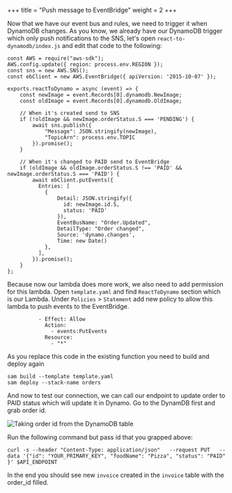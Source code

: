 +++
title = "Push message to EventBridge"
weight = 2
+++

Now that we have our event bus and rules, we need to trigger it when DynamoDB changes.
As you know, we already have our DynamoDB trigger which only push notifications to the SNS, let's open `react-to-dynamodb/index.js` and edit that code to the following:

```
const AWS = require("aws-sdk");
AWS.config.update({ region: process.env.REGION });
const sns = new AWS.SNS();
const ebClient = new AWS.EventBridge({ apiVersion: '2015-10-07' });

exports.reactToDynamo = async (event) => {
    const newImage = event.Records[0].dynamodb.NewImage;
    const oldImage = event.Records[0].dynamodb.OldImage;

    // When it's created send to SNS
    if (!oldImage && newImage.orderStatus.S === 'PENDING') {
        await sns.publish({
            "Message": JSON.stringify(newImage),
            "TopicArn": process.env.TOPIC
        }).promise();
    }

    // When it's changed to PAID send to EventBridge
    if (oldImage && oldImage.orderStatus.S !== 'PAID' && newImage.orderStatus.S === 'PAID') {
        await ebClient.putEvents({
          Entries: [
            {
                Detail: JSON.stringify({
                  id: newImage.id.S,
                  status: 'PAID'
                }),
                EventBusName: "Order.Updated",
                DetailType: "Order changed",
                Source: 'dynamo.changes',
                Time: new Date()
            },
          ],
        }).promise();
    }
};
```

Because now our lambda does more work, we also need to add permission for this lambda. Open `template.yaml` and find `ReactToDynamo` section which is our Lambda. Under `Policies` > `Statement` add new policy to allow this lambda to push events to the EventBridge.

```
          - Effect: Allow
            Action:
              - events:PutEvents
            Resource:
              - "*"
```

As you replace this code in the existing function you need to build and deploy again

```
sam build --template template.yaml
sam deploy --stack-name orders
```

And now to test our connection, we can call our endpoint to update order to PAID status which will update it in Dynamo. Go to the DynamDB first and grab order id.

![Taking order id from the DynamoDB table](/images/eventBridge/order-id.png)

Run the following command but pass id that you grapped above:

```
curl -s --header "Content-Type: application/json"   --request PUT   --data '{"id": "YOUR_PRIMARY_KEY", "foodName": "Pizza", "status": "PAID" }' $API_ENDPOINT
```

In the end you should see new `invoice` created in the `invoice` table with the order_id filled.
